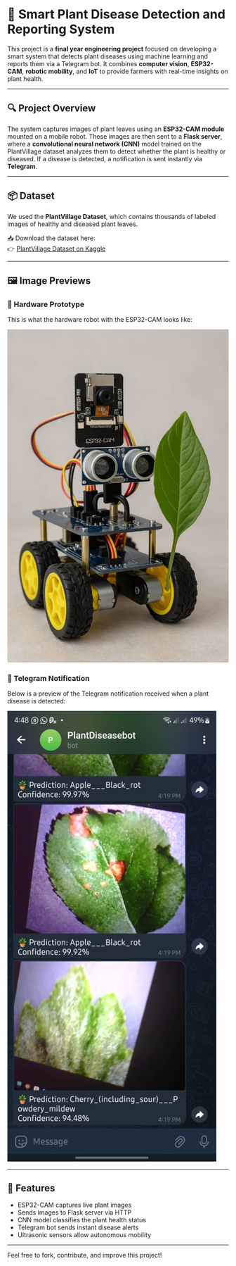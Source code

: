 # 🌿 Smart Plant Disease Detection and Reporting System

This project is a **final year engineering project** focused on developing a smart system that detects plant diseases using machine learning and reports them via a Telegram bot. It combines **computer vision**, **ESP32-CAM**, **robotic mobility**, and **IoT** to provide farmers with real-time insights on plant health.

---

## 🔍 Project Overview

The system captures images of plant leaves using an **ESP32-CAM module** mounted on a mobile robot. These images are then sent to a **Flask server**, where a **convolutional neural network (CNN)** model trained on the PlantVillage dataset analyzes them to detect whether the plant is healthy or diseased. If a disease is detected, a notification is sent instantly via **Telegram**.

---

## 📦 Dataset

We used the **PlantVillage Dataset**, which contains thousands of labeled images of healthy and diseased plant leaves.

📥 Download the dataset here:  
👉 [PlantVillage Dataset on Kaggle](https://www.kaggle.com/datasets/mohitsingh1804/plantvillage/code)

---

## 🖼️ Image Previews

### 🔧 Hardware Prototype

This is what the hardware robot with the ESP32-CAM looks like:

![Hardware device](Sample.jpeg)

### 📲 Telegram Notification

Below is a preview of the Telegram notification received when a plant disease is detected:

![Telegram notification preview](Sample2.jpeg)

---

## 🚀 Features

- ESP32-CAM captures live plant images
- Sends images to Flask server via HTTP
- CNN model classifies the plant health status
- Telegram bot sends instant disease alerts
- Ultrasonic sensors allow autonomous mobility

---

Feel free to fork, contribute, and improve this project!

